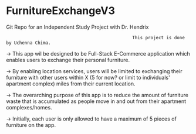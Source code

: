 # FurnitureExchangeV3
Git Repo for an Independent Study Project with Dr. Hendrix


                                                    This project is done by Uchenna Chima.

-> This app wil be designed to be Full-Stack E-Commerce application which enables users to exchange their personal furniture.

-> By enabling location services, users will be limited to exchanging their furniture with other users within X (5 for now? or limit to individuals' apartment complex) miles from their current location.

-> The overarching purpose of this app is to reduce the amount of furniture waste that is accumulated as people move in and out from their apartment complexes/homes.

-> Initially, each user is only allowed to have a maximum of 5 pieces of furniture on the app. 
